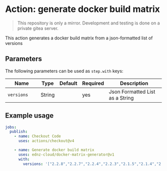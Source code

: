 # Action: generate docker build matrix
> This repository is only a mirror. Development and testing is done on a private gitea server.

This action generates a docker build matrix from a json-formatted list of versions

## Parameters

The following parameters can be used as `step.with` keys:

| Name               | Type   | Default | Required |Description                       |
| ------------------ | ------ | ------- |--------- |--------------------------------- |
| `versions      `   | String |         | yes      | Json Formatted List as a String  |


## Example usage

```yaml
jobs:
  publish:
    - name: Checkout Code
      uses: actions/checkout@v4

    - name: Generate docker build matrix
      uses: ednz-cloud/docker-matrix-generator@v1
      with:
        versions: '["2.2.8","2.2.7","2.2.4","2.2.3","2.1.5","2.1.4","2.1.3","2.1.2","2.1.1","2.1.0","2.0.20","2.0.19","2.0.18","2.0.17","2.0.16","2.0.15","2.0.14","2.0.13"]'
```
